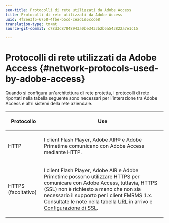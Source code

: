 ```yaml
---
seo-title: Protocolli di rete utilizzati da Adobe Access
title: Protocolli di rete utilizzati da Adobe Access
uuid: 4f2ee3f5-6758-4fbe-b5cd-cead1e5ccde8
translation-type: tm+mt
source-git-commit: c78d3c87848943a0be3433b2b6a543822a7e1c15

---
```



# Protocolli di rete utilizzati da Adobe Access {#network-protocols-used-by-adobe-access}

Quando si configura un&#39;architettura di rete protetta, i protocolli di rete riportati nella tabella seguente sono necessari per l&#39;interazione tra Adobe Access e altri sistemi della rete aziendale.

<table frame="all" colsep="1" rowsep="1" class="+ topic/table adobe-d/table " id="table-itc-33z-n4"> 
 <thead class="- topic/thead "> 
  <tr rowsep="1" class="- topic/row "> 
   <th colname="1" class="- topic/entry entry"> <p class="- topic/p ">Protocollo </p> </th> 
   <th colname="2" class="- topic/entry entry"> <p class="- topic/p ">Use </p> </th> 
  </tr> 
 </thead>
 <tbody class="- topic/tbody "> 
  <tr rowsep="1" class="- topic/row "> 
   <td colname="1" class="- topic/entry "> <p class="- topic/p ">HTTP </p> </td> 
   <td colname="2" class="- topic/entry "> <p class="- topic/p ">I client Flash Player, Adobe AIR® e Adobe Primetime comunicano con Adobe Access mediante HTTP. </p> </td> 
  </tr> 
  <tr rowsep="0" class="- topic/row "> 
   <td colname="1" class="- topic/entry "> <p class="- topic/p ">HTTPS (facoltativo) </p> </td> 
   <td colname="2" class="- topic/entry "> <p class="- topic/p ">I client Flash Player, Adobe AIR e Adobe Primetime possono utilizzare HTTPS per comunicare con Adobe Access, tuttavia, HTTPS (SSL) non è richiesto a meno che non sia necessario il supporto per i client FMRMS 1.x. Consultate le note nella tabella <a href="network-topology-firewall-rules.md" format="dita" scope="local"> URL</a> in arrivo e <a href="network-topology-nw-protocols.md"> Configurazione di SSL</a>. </p> </td> 
  </tr> 
 </tbody> 
</table>